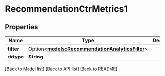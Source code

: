 # RecommendationCtrMetrics1

## Properties

Name | Type | Description | Notes
------------ | ------------- | ------------- | -------------
**filter** | Option<[**models::RecommendationAnalyticsFilter**](RecommendationAnalyticsFilter.md)> |  | [optional]
**r#type** | **String** |  | 

[[Back to Model list]](../README.md#documentation-for-models) [[Back to API list]](../README.md#documentation-for-api-endpoints) [[Back to README]](../README.md)


